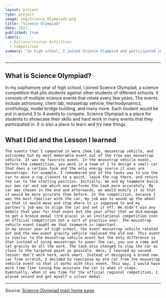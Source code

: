 ```yaml
---
layout: project
type: project
image: img/Science_Olympiad2.png
title: "Science Olympiad"
date: 2021
published: true
labels:
  - Extracurricular Activities
  - Competition
summary: "In high school, I joined Science Olympiad and participated in many events."
---
```


<hr>

## What is Science Olympiad?
In my sophomore year of high school, I joined Science Olympiad, a science competition that pits students against other students of different schools. It consists of multiple science events that rotate every few years. The events include astronomy, chem lab, mousetrap vehicle, thermodynamics, ornithology, model bridge building, and many more. Each student would be put in around 3 to 4 events to compete. Science Olympiad is a place for students to showcase their skills and hard work in many events that they participated in. It is also a place to learn and try new things.

## What I Did and the Lesson I learned
	The events that I competed in were chem lab, mousetrap vehicle, and astronomy but my most memorable event out of the tree was mousetrap vehicle. It was my favorite event. In the mousetrap vehicle event, before the competition, you work in a team of 2 to design a small car that does a certain task and the only energy source it uses are mousetraps. For example, I remembered one of the tasks was to use the car to move a cup closest to a point, leave the cup there, and return the car to the starting position. Initially, me and my teammate build our own car and see which one performs the task more accurately. My car was chosen in the end and afterwards, we would modify it so that it would be more accurate than before. In the competition, because I was the most familiar with the car, my job was to wound up the wheel so that it would move and stop where it is supposed to and my partner’s job was to align the car and set it off. We didn’t win any medals that year for that event but the year after that we did manage to get a bronze medal (3rd place) in an invitational competition (not an official competition but a sort of practice one). The mousetrap vehicle event taught me that teamwork is important.
	In my senior year of high school, the event mousetrap vehicle rotated out and the new event gravity vehicle replaced the old one. This event is similar to the mousetrap vehicle event but the only difference is that instead of using mousetraps to power the car, you use a ramp and let gravity do all the work. The task also changed to stop the car as close to the targeted point as possible. Here, I learned my second lesson: don’t work hard, work smart. Instead of designing a brand new car from scratch, I decided to repurpose my old car from the mousetrap vehicle event so that it works with this event. This way, I would have more time fine tuning how accurate the car is when it stops. Eventually, when it was time for the official regional competition, I placed second and got myself a silver medal.

<hr>

Source: [Science Olympiad main home page](https://www.soinc.org)